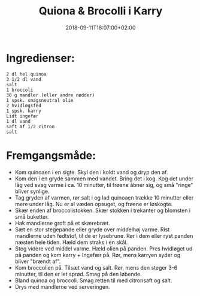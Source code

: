 ﻿---
title: "Quiona & Brocolli i Karry"
date: 2018-09-11T18:07:00+02:00
draft: false
---
# Ingredienser:


	2 dl hel quinoa
	3 1/2 dl vand
	salt
	1 broccoli
	30 g mandler (eller andre nødder)
	1 spsk. smagsneutral olie
	2 hvidløgsfed
	1 spsk. karry
	Lidt ingefær
	1 dl vand
	saft af 1/2 citron
	salt

# Fremgangsmåde:

* Kom quinoaen i en sigte. Skyl den i koldt vand og dryp den af. 
* Kom den i en gryde sammen med vandet. Bring det i kog. Kog det under låg ved svag varme i ca. 10 minutter, til frøene åbner sig, og små "ringe" bliver synlige. 
* Tag gryden af varmen, rør salt i og lad quinoaen trække 10 minutter eller mere under låg. Nu er al væden opsuget, og frøene er løskogte. 
* Skær enden af broccolistokken. Skær stokken i trekanter og blomsten i små buketter. 
* Hak mandlerne groft på et skærebræt. 
* Sæt en stor stegepande eller gryde over middelhøj varme. Rist mandlerne uden fedtstof, til de er 	lysebrune. Rør i dem eller ryst panden næsten hele tiden. Hæld dem straks i en skål. 
* Steg videre ved middel varme. Hæld olien på panden. Pres hvidløget ud på panden og kom karry + Ingefær på. Rør, mens karryen syder og bliver "brændt af". 
* Kom broccolien på. Tilsæt vand og salt. Rør, mens den steger 3-6 minutter, til den er let sprød. Smag på den løbende. 
* Bland quinoa og broccoli. Smag retten til med citronsaft og salt. 
* Drys med mandlerne ved serveringen. 
